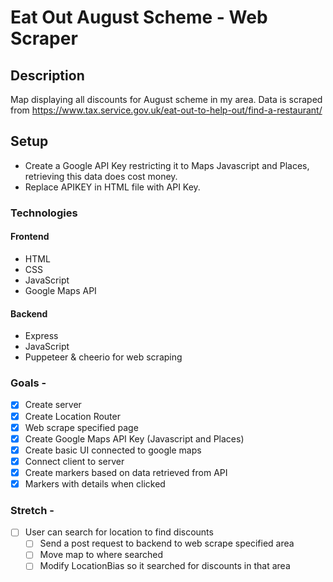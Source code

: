 # Eat Out August Scheme - Web Scraper

## **Description**

Map displaying all discounts for August scheme in my area. Data is scraped from <https://www.tax.service.gov.uk/eat-out-to-help-out/find-a-restaurant/>

## **Setup**

- Create a Google API Key restricting it to Maps Javascript and Places, retrieving this data does cost money.
- Replace APIKEY in HTML file with API Key.

### **Technologies**

#### Frontend

- HTML
- CSS
- JavaScript
- Google Maps API

#### Backend

- Express
- JavaScript
- Puppeteer & cheerio for web scraping

### Goals -

- [x] Create server
- [x] Create Location Router
- [x] Web scrape specified page
- [x] Create Google Maps API Key (Javascript and Places)
- [x] Create basic UI connected to google maps
- [x] Connect client to server
- [x] Create markers based on data retrieved from API
- [x] Markers with details when clicked

### Stretch -

- [ ] User can search for location to find discounts
  - [ ] Send a post request to backend to web scrape specified area
  - [ ] Move map to where searched
  - [ ] Modify LocationBias so it searched for discounts in that area
